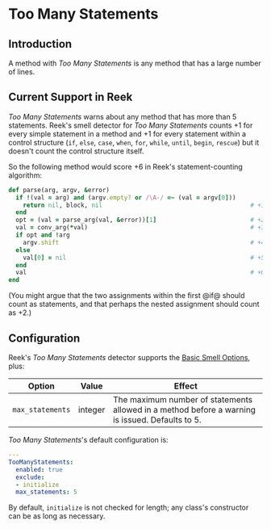 # Too Many Statements

## Introduction

A method with _Too Many Statements_ is any method that has a large number of lines.

## Current Support in Reek

_Too Many Statements_ warns about any method that has more than 5 statements.
Reek's smell detector for _Too Many Statements_ counts +1 for every simple
statement in a method and +1 for every statement within a control structure
(`if`, `else`, `case`, `when`, `for`, `while`, `until`, `begin`, `rescue`) but
it doesn't count the control structure itself.

So the following method would score +6 in Reek's statement-counting algorithm:

```Ruby
def parse(arg, argv, &error)
  if !(val = arg) and (argv.empty? or /\A-/ =~ (val = argv[0]))
    return nil, block, nil                                         # +1
  end
  opt = (val = parse_arg(val, &error))[1]                          # +2
  val = conv_arg(*val)                                             # +3
  if opt and !arg
    argv.shift                                                     # +4
  else
    val[0] = nil                                                   # +5
  end
  val                                                              # +6
end
```

(You might argue that the two assignments within the first @if@ should count as statements, and that perhaps the nested assignment should count as +2.)

## Configuration

Reek's _Too Many Statements_ detector supports the [Basic Smell Options](Basic-Smell-Options.md), plus:

| Option         | Value       | Effect  |
| ---------------|-------------|---------|
| `max_statements` |  integer | The maximum number of statements allowed in a method before a warning is issued. Defaults to 5. |

_Too Many Statements_'s default configuration is:

```yaml
---
TooManyStatements:
  enabled: true
  exclude:
  - initialize
  max_statements: 5
```

By default, `initialize` is not checked for length; any class's constructor can be as long as necessary.
